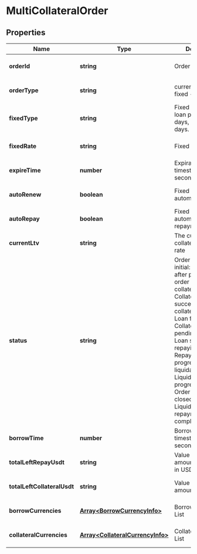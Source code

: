 # MultiCollateralOrder

## Properties

Name | Type | Description | Notes
------------ | ------------- | ------------- | -------------
**orderId** | **string** | Order ID | [optional] [default to undefined]
**orderType** | **string** | current - current, fixed - fixed | [optional] [default to undefined]
**fixedType** | **string** | Fixed interest rate loan periods: 7d - 7 days, 30d - 30 days. | [optional] [default to undefined]
**fixedRate** | **string** | Fixed interest rate | [optional] [default to undefined]
**expireTime** | **number** | Expiration time, timestamp, unit in seconds. | [optional] [default to undefined]
**autoRenew** | **boolean** | Fixed interest rate, automatic renewal | [optional] [default to undefined]
**autoRepay** | **boolean** | Fixed interest rate, automatic repayment | [optional] [default to undefined]
**currentLtv** | **string** | The current collateralization rate | [optional] [default to undefined]
**status** | **string** | Order status: - initial: Initial state after placing the order - collateral_deducted: Collateral deduction successful - collateral_returning: Loan failed - Collateral return pending - lent: Loan successful - repaying: Repayment in progress - liquidating: Liquidation in progress - finished: Order completed - closed_liquidated: Liquidation and repayment completed | [optional] [default to undefined]
**borrowTime** | **number** | Borrowing time, timestamp in seconds | [optional] [default to undefined]
**totalLeftRepayUsdt** | **string** | Value of Left repay amount converted in USDT | [optional] [default to undefined]
**totalLeftCollateralUsdt** | **string** | Value of Collateral amount in USDT | [optional] [default to undefined]
**borrowCurrencies** | [**Array&lt;BorrowCurrencyInfo&gt;**](BorrowCurrencyInfo.md) | Borrowing Currency List | [optional] [default to undefined]
**collateralCurrencies** | [**Array&lt;CollateralCurrencyInfo&gt;**](CollateralCurrencyInfo.md) | Collateral Currency List | [optional] [default to undefined]

